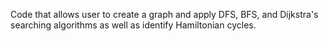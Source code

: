 Code that allows user to create a graph and apply DFS, BFS, and Dijkstra's searching algorithms as well as identify Hamiltonian cycles.
